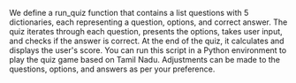 We define a run_quiz function that contains a list questions with 5 dictionaries, each representing a question, options, and correct answer.
The quiz iterates through each question, presents the options, takes user input, and checks if the answer is correct.
At the end of the quiz, it calculates and displays the user's score.
You can run this script in a Python environment to play the quiz game based on Tamil Nadu. Adjustments can be made to the questions, options, and answers as per your preference.
